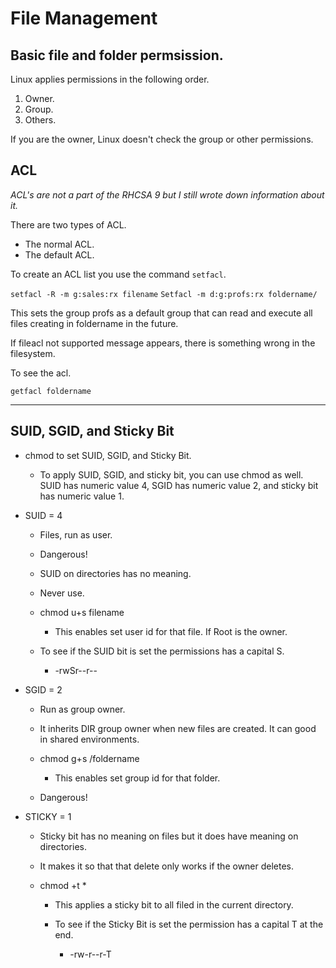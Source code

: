 # File Management

## Basic file and folder permsission.

Linux applies permissions in the following order.

1. Owner.
2. Group.
3. Others.

If you are the owner, Linux doesn't check the group or other permissions.

## ACL

*ACL's are not a part of the RHCSA 9 but I still wrote down information about it.*

There are two types of ACL.    
-   The normal ACL. 
-   The default ACL. 

To create an ACL list you use the command ``setfacl``. 

``setfacl -R -m g:sales:rx filename``
``Setfacl -m d:g:profs:rx foldername/``

This sets the group profs as a default group that can read and execute all files creating in foldername in the future.

If fileacl not supported message appears, there is something wrong in the filesystem.

To see the acl.

``getfacl foldername``

---

## SUID, SGID, and Sticky Bit 

-   chmod to set SUID, SGID, and Sticky Bit. 
    
    -   To apply SUID, SGID, and sticky bit, you can use chmod as well. SUID has numeric value 4, SGID has numeric value 2, and sticky bit has numeric value 1. 
        

-   SUID = 4 
    
    -   Files, run as user. 
        
    -   Dangerous! 
        
    -   SUID on directories has no meaning. 
        
    -   Never use. 
        
    -   chmod u+s filename 
        
        -   This enables set user id for that file. If Root is the owner. 
            
    -   To see if the SUID bit is set the permissions has a capital S. 
        
        -   -rwSr--r-- 
            
-   SGID = 2 
    
    -   Run as group owner. 
        
    -   It inherits DIR group owner when new files are created. It can good in shared environments. 
        
    -   chmod g+s /foldername 
        
        -   This enables set group id for that folder.  
            
    -   Dangerous! 
        
    
-   STICKY = 1 
    
    -   Sticky bit has no meaning on files but it does have meaning on directories. 
        
    -   It makes it so that that delete only works if the owner deletes. 
        
    -   chmod +t * 
        
        -   This applies a sticky bit to all filed in the current directory. 
            
        -   To see if the Sticky Bit is set the permission has a capital T at the end. 
            
            -   -rw-r--r-T
